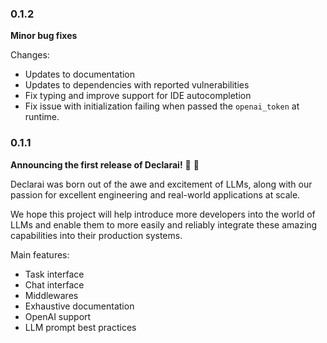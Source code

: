 ### 0.1.2

**Minor bug fixes**

Changes:

  - Updates to documentation
  - Updates to dependencies with reported vulnerabilities
  - Fix typing and improve support for IDE autocompletion
  - Fix issue with initialization failing when passed the `openai_token` at runtime.




### 0.1.1

**Announcing the first release of Declarai!** 🥳 🥳

Declarai was born out of the awe and excitement of LLMs, along with our passion for excellent engineering and real-world applications at scale.

We hope this project will help introduce more developers into the world of LLMs and enable them to more easily and reliably integrate these amazing capabilities into their production systems.

Main features:

  - Task interface
  - Chat interface
  - Middlewares
  - Exhaustive documentation
  - OpenAI support
  - LLM prompt best practices
